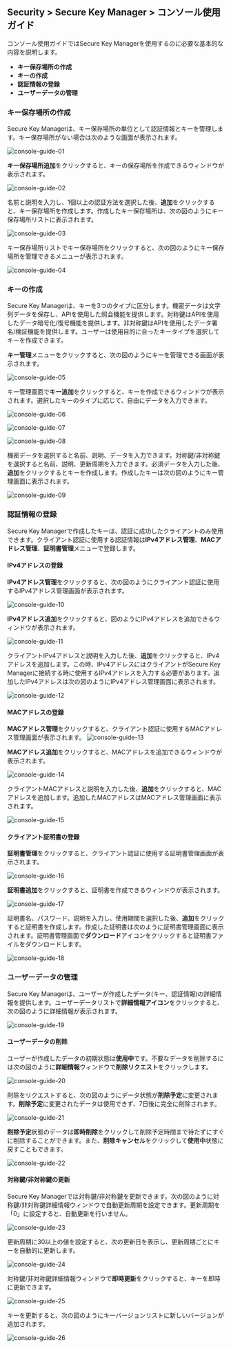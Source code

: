 ## Security > Secure Key Manager > コンソール使用ガイド

コンソール使用ガイドではSecure Key Managerを使用するのに必要な基本的な内容を説明します。
- **キー保存場所の作成**
- **キーの作成**
- **認証情報の登録**
- **ユーザーデータの管理**

### キー保存場所の作成
Secure Key Managerは、キー保存場所の単位として認証情報とキーを管理します。キー保存場所がない場合は次のような画面が表示されます。

![console-guide-01](http://static.toastoven.net/prod_kms/2020-03-24/console-guide-01.png)

**キー保存場所追加**をクリックすると、キーの保存場所を作成できるウィンドウが表示されます。

![console-guide-02](http://static.toastoven.net/prod_kms/2020-03-24/console-guide-02.png)

名前と説明を入力し、1個以上の認証方法を選択した後、**追加**をクリックすると、キー保存場所を作成します。作成したキー保存場所は、次の図のようにキー保存場所リストに表示されます。

![console-guide-03](http://static.toastoven.net/prod_kms/2020-03-24/console-guide-03.png)

キー保存場所リストでキー保存場所をクリックすると、次の図のようにキー保存場所を管理できるメニューが表示されます。

![console-guide-04](http://static.toastoven.net/prod_kms/2020-03-24/console-guide-04.png)

### キーの作成
Secure Key Managerは、キーを3つのタイプに区分します。機密データは文字列データを保存し、APIを使用した照会機能を提供します。対称鍵はAPIを使用したデータ暗号化/復号機能を提供します。非対称鍵はAPIを使用したデータ署名/検証機能を提供します。ユーザーは使用目的に合ったキータイプを選択してキーを作成できます。

**キー管理**メニューをクリックすると、次の図のようにキーを管理できる画面が表示されます。

![console-guide-05](http://static.toastoven.net/prod_kms/2020-03-24/console-guide-05.png)

キー管理画面で**キー追加**をクリックすると、キーを作成できるウィンドウが表示されます。選択したキーのタイプに応じて、自由にデータを入力できます。

![console-guide-06](http://static.toastoven.net/prod_kms/2020-03-24/console-guide-06.png)


![console-guide-07](http://static.toastoven.net/prod_kms/2020-03-24/console-guide-07.png)


![console-guide-08](http://static.toastoven.net/prod_kms/2020-03-24/console-guide-08.png)


機密データを選択すると名前、説明、データを入力できます。対称鍵/非対称鍵を選択すると名前、説明、更新周期を入力できます。必須データを入力した後、**追加**をクリックするとキーを作成します。作成したキーは次の図のようにキー管理画面に表示されます。

![console-guide-09](http://static.toastoven.net/prod_kms/2020-03-24/console-guide-09.png)

### 認証情報の登録
Secure Key Managerで作成したキーは、認証に成功したクライアントのみ使用できます。クライアント認証に使用する認証情報は**IPv4アドレス管理**、**MACアドレス管理**、**証明書管理**メニューで登録します。

#### IPv4アドレスの登録
**IPv4アドレス管理**をクリックすると、次の図のようにクライアント認証に使用するIPv4アドレス管理画面が表示されます。

![console-guide-10](http://static.toastoven.net/prod_kms/2020-03-24/console-guide-10.png)

**IPv4アドレス追加**をクリックすると、図のようにIPv4アドレスを追加できるウィンドウが表示されます。

![console-guide-11](http://static.toastoven.net/prod_kms/2020-03-24/console-guide-11.png)

クライアントIPv4アドレスと説明を入力した後、**追加**をクリックすると、IPv4アドレスを追加します。この時、IPv4アドレスにはクライアントがSecure Key Managerに接続する時に使用するIPv4アドレスを入力する必要があります。追加したIPv4アドレスは次の図のようにIPv4アドレス管理画面に表示されます。

![console-guide-12](http://static.toastoven.net/prod_kms/2020-03-24/console-guide-12.png)

#### MACアドレスの登録
**MACアドレス管理**をクリックすると、クライアント認証に使用するMACアドレス管理画面が表示されます。
![console-guide-13](http://static.toastoven.net/prod_kms/2020-03-24/console-guide-13.png)

**MACアドレス追加**をクリックすると、MACアドレスを追加できるウィンドウが表示されます。

![console-guide-14](http://static.toastoven.net/prod_kms/2020-03-24/console-guide-14.png)

クライアントMACアドレスと説明を入力した後、**追加**をクリックすると、MACアドレスを追加します。追加したMACアドレスはMACアドレス管理画面に表示されます。

![console-guide-15](http://static.toastoven.net/prod_kms/2020-03-24/console-guide-15.png)

#### クライアント証明書の登録
**証明書管理**をクリックすると、クライアント認証に使用する証明書管理画面が表示されます。

![console-guide-16](http://static.toastoven.net/prod_kms/2020-03-24/console-guide-16.png)

**証明書追加**をクリックすると、証明書を作成できるウィンドウが表示されます。

![console-guide-17](http://static.toastoven.net/prod_kms/2020-03-24/console-guide-17.png)

証明書名、パスワード、説明を入力し、使用期間を選択した後、**追加**をクリックすると証明書を作成します。作成した証明書は次のように証明書管理画面に表示されます。証明書管理画面で**ダウンロード**アイコンをクリックすると証明書ファイルをダウンロードします。

![console-guide-18](http://static.toastoven.net/prod_kms/2020-03-24/console-guide-018.png)

### ユーザーデータの管理
Secure Key Managerは、ユーザーが作成したデータ(キー、認証情報)の詳細情報を提供します。ユーザーデータリストで**詳細情報アイコン**をクリックすると、次の図のように詳細情報が表示されます。

![console-guide-19](http://static.toastoven.net/prod_kms/2020-03-24/console-guide-19.png)

#### ユーザーデータの削除

ユーザーが作成したデータの初期状態は**使用中**です。不要なデータを削除するには次の図のように**詳細情報**ウィンドウで**削除リクエスト**をクリックします。

![console-guide-20](http://static.toastoven.net/prod_kms/2020-03-24/console-guide-20.png)

削除をリクエストすると、次の図のようにデータ状態が**削除予定**に変更されます。**削除予定**に変更されたデータは使用できず、7日後に完全に削除されます。

![console-guide-21](http://static.toastoven.net/prod_kms/2020-03-24/console-guide-21.png)

**削除予定**状態のデータは**即時削除**をクリックして削除予定時間まで待たずにすぐに削除することができます。また、**削除キャンセル**をクリックして**使用中**状態に戻すこともできます。

![console-guide-22](http://static.toastoven.net/prod_kms/2020-03-24/console-guide-22.png)

#### 対称鍵/非対称鍵の更新

Secure Key Managerでは対称鍵/非対称鍵を更新できます。次の図のように対称鍵/非対称鍵詳細情報ウィンドウで自動更新周期を設定できます。更新周期を「0」に設定すると、自動更新を行いません。

![console-guide-23](http://static.toastoven.net/prod_kms/2020-03-24/console-guide-23.png)

更新周期に30以上の値を設定すると、次の更新日を表示し、更新周期ごとにキーを自動的に更新します。

![console-guide-24](http://static.toastoven.net/prod_kms/2020-03-24/console-guide-24.png)

対称鍵/非対称鍵詳細情報ウィンドウで**即時更新**をクリックすると、キーを即時に更新できます。

![console-guide-25](http://static.toastoven.net/prod_kms/2020-03-24/console-guide-25.png)

キーを更新すると、次の図のようにキーバージョンリストに新しいバージョンが追加されます。

![console-guide-26](http://static.toastoven.net/prod_kms/2020-03-24/console-guide-26.png)
